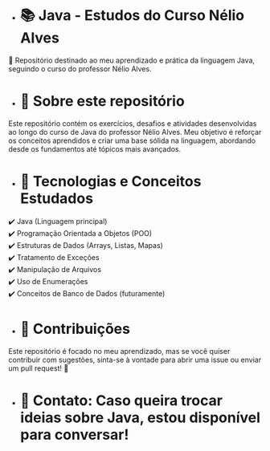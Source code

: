 * # 📚 Java - Estudos do Curso Nélio Alves 
🎯 Repositório destinado ao meu aprendizado e prática da linguagem Java, seguindo o curso do professor Nélio Alves.

* # 📝 Sobre este repositório
Este repositório contém os exercícios, desafios e atividades desenvolvidas ao longo do curso de Java do professor Nélio Alves. Meu objetivo é reforçar os conceitos aprendidos e criar uma base sólida na linguagem, abordando desde os fundamentos até tópicos mais avançados.

* # 🚀 Tecnologias e Conceitos Estudados  
✔️ Java (Linguagem principal)  
✔️ Programação Orientada a Objetos (POO)  
✔️ Estruturas de Dados (Arrays, Listas, Mapas)  
✔️ Tratamento de Exceções  
✔️ Manipulação de Arquivos  
✔️ Uso de Enumerações  
✔️ Conceitos de Banco de Dados (futuramente)  

* # 🤝 Contribuições
Este repositório é focado no meu aprendizado, mas se você quiser contribuir com sugestões, sinta-se à vontade para abrir uma issue ou enviar um pull request! 🚀

* # 📩 Contato: Caso queira trocar ideias sobre Java, estou disponível para conversar!

